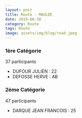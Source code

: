 ```yaml
---
layout: post
title: Route - MAULDE
date: 2019-06-30
category: Route
tags: Route
image: assets/img/blog/road.jpeg
---
```


### 1ère Catégorie
37 participants
- DUFOUR JULIEN : 22
- DEFOSSE HERVE : AB

### 2ème Catégorie
47 participants
- DARQUE JEAN FRANCOIS : 25
